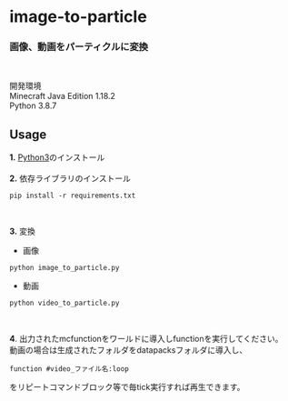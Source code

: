 # image-to-particle
### 画像、動画をパーティクルに変換  
<br>

開発環境<br>
Minecraft Java Edition 1.18.2<br>
Python 3.8.7<br>

## Usage
**1.** [Python3](https://www.python.org/downloads/)のインストール<br><br>
**2.** 依存ライブラリのインストール  
```
pip install -r requirements.txt
```
<br>

**3.** 変換  


* 画像

```
python image_to_particle.py
```

* 動画
```
python video_to_particle.py
```
<br>

**4**. 出力されたmcfunctionをワールドに導入しfunctionを実行してください。<br>
動画の場合は生成されたフォルダをdatapacksフォルダに導入し、
```mcfunction
function #video_ファイル名:loop
```
をリピートコマンドブロック等で毎tick実行すれば再生できます。
